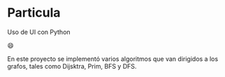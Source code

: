 # Particula
Uso de UI con Python

:smile:

En este proyecto se implementó varios algoritmos que van dirigidos a los grafos, tales como Dijsktra, Prim, BFS y DFS.

